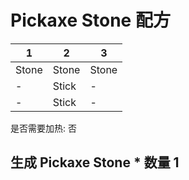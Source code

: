 # Pickaxe Stone 配方

|1|2|3|
|----|-----|-----|
|Stone|Stone|Stone|
|-|Stick|-|
|-|Stick|-|

是否需要加热: 否

生成 Pickaxe Stone \* 数量 1
---

